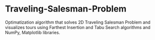 # Traveling-Salesman-Problem

Optimatization algorithm that solves 2D Traveling Salesman Problem and visualizes tours using Farthest Insertion and Tabu Search algorithms and NumPy, Matplotlib libraries.
